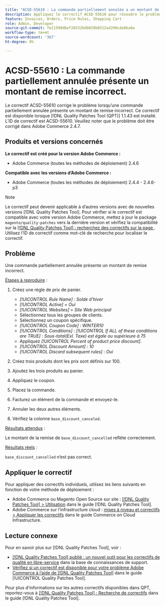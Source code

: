 ```yaml
---
title: "ACSD-55610 : La commande partiellement annulée a un montant de remise incorrect"
description: Appliquez le correctif ACSD-55610 pour résoudre le problème Adobe Commerce lorsqu’une commande partiellement annulée présente un montant de remise incorrect.
feature: Invoices, Orders, Price Rules, Shopping Cart
role: Admin, Developer
source-git-commit: fe11599dbef283326db029b0312ad290cde0ba0a
workflow-type: tm+mt
source-wordcount: '367'
ht-degree: 0%

---
```


# ACSD-55610 : La commande partiellement annulée présente un montant de remise incorrect.

Le correctif ACSD-55610 corrige le problème lorsqu’une commande partiellement annulée présente un montant de remise incorrect. Ce correctif est disponible lorsque [!DNL Quality Patches Tool (QPT)] 1.1.43 est installé. L’ID de correctif est ACSD-55610. Veuillez noter que le problème doit être corrigé dans Adobe Commerce 2.4.7.

## Produits et versions concernés

**Le correctif est créé pour la version Adobe Commerce :**

* Adobe Commerce (toutes les méthodes de déploiement) 2.4.6

**Compatible avec les versions d’Adobe Commerce :**

* Adobe Commerce (toutes les méthodes de déploiement) 2.4.4 - 2.4.6-p3

>[!NOTE]
>
>Le correctif peut devenir applicable à d’autres versions avec de nouvelles versions [!DNL Quality Patches Tool]. Pour vérifier si le correctif est compatible avec votre version Adobe Commerce, mettez à jour le package `magento/quality-patches` vers la dernière version et vérifiez la compatibilité sur la [[!DNL Quality Patches Tool] : recherchez des correctifs sur la page ](https://experienceleague.adobe.com/tools/commerce-quality-patches/index.html?lang=fr). Utilisez l’ID de correctif comme mot-clé de recherche pour localiser le correctif.

## Problème

Une commande partiellement annulée présente un montant de remise incorrect.

<u>Étapes à reproduire</u> :

1. Créez une règle de prix de panier.

   * *[!UICONTROL Rule Name]* : *Solde d’hiver*
   * *[!UICONTROL Active]* = *Oui*
   * *[!UICONTROL Websites]* = *Site Web principal*
   * Sélectionnez tous les groupes de clients.
   * Sélectionnez un coupon spécifique.
   * *[!UICONTROL Coupon Code]* : *WINTER10*
   * *[!UICONTROL Conditions]* : *[!UICONTROL If ALL of these conditions are TRUE]* : *Sous-total(Exl. Taxe) est égale ou supérieure à 75*
   * Appliquez *[!UICONTROL Percent of product price discount]*.
   * *[!UICONTROL Discount Amount]* : *10*
   * *[!UICONTROL Discard subsequent rules]* : *Oui*

1. Créez trois produits dont les prix sont définis sur 100.
1. Ajoutez les trois produits au panier.
1. Appliquez le coupon.
1. Placez la commande.
1. Facturez un élément de la commande et envoyez-le.
1. Annuler les deux autres éléments.
1. Vérifiez la colonne `base_discount_canceled`.

<u>Résultats attendus</u> :

Le montant de la remise de `base_discount_cancelled` reflète correctement.

<u>Résultats réels</u> :

`base_discount_cancelled` n’est pas correct.

## Appliquer le correctif

Pour appliquer des correctifs individuels, utilisez les liens suivants en fonction de votre méthode de déploiement :

* Adobe Commerce ou Magento Open Source sur site : [[!DNL Quality Patches Tool] > Utilisation](/help/tools/quality-patches-tool/usage.md) dans le guide [!DNL Quality Patches Tool].
* Adobe Commerce sur l’infrastructure cloud : [mises à niveau et correctifs > Appliquer les correctifs](https://experienceleague.adobe.com/docs/commerce-cloud-service/user-guide/develop/upgrade/apply-patches.html?lang=fr) dans le guide Commerce on Cloud Infrastructure.

## Lecture connexe

Pour en savoir plus sur [!DNL Quality Patches Tool], voir :

* [[!DNL Quality Patches Tool] publié : un nouvel outil pour les correctifs de qualité en libre-service](https://experienceleague.adobe.com/fr/docs/commerce-knowledge-base/kb/announcements/commerce-announcements/magento-quality-patches-released-new-tool-to-self-serve-quality-patches) dans la base de connaissances de support.
* [Vérifiez si un correctif est disponible pour votre problème Adobe Commerce à l’aide de  [!DNL Quality Patches Tool]](/help/tools/quality-patches-tool/patches-available-in-qpt/check-patch-for-magento-issue-with-magento-quality-patches.md) dans le guide [!UICONTROL Quality Patches Tool].


Pour plus d&#39;informations sur les autres correctifs disponibles dans QPT, reportez-vous à [[!DNL Quality Patches Tool] : Recherche de correctifs](https://experienceleague.adobe.com/tools/commerce-quality-patches/index.html?lang=fr) dans le guide [!DNL Quality Patches Tool].
